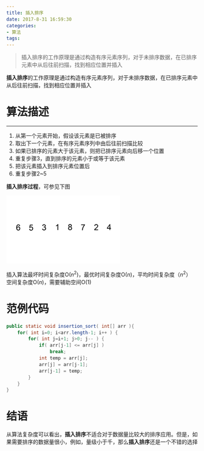 ```yaml
---
title: 插入排序
date: 2017-8-31 16:59:30
categories:
- 算法
tags:
---
```


> 插入排序的工作原理是通过构造有序元素序列，对于未排序数据，在已排序元素中从后往前扫描，找到相应位置并插入

**插入排序**的工作原理是通过构造有序元素序列，对于未排序数据，在已排序元素中从后往前扫描，找到相应位置并插入

# 算法描述 #

----------

1. 从第一个元素开始，假设该元素是已被排序
2. 取出下一个元素，在有序元素序列中由后往前扫描比较
3. 如果已排序的元素大于该元素，则把已排序元素向后移一个位置
4. 重复步骤3，直到排序的元素小于或等于该元素
5. 把该元素插入到排序元素位置后
6. 重复步骤2~5

**插入排序过程**，可参见下图

![插入排序-01](/assets/images/Insertion-sort-.gif)  



插入算法最坏时间复杂度O($n^2$)，最优时间复杂度O($n$)，平均时间复杂度（$n^2$）  
空间复杂度O($n$)，需要辅助空间O(1)

# 范例代码

```java
public static void insertion_sort( int[] arr ){
    for( int i=0; i<arr.length-1; i++ ) {	
        for( int j=i+1; j>0; j-- ) {
            if( arr[j-1] <= arr[j] )
                break;
            int temp = arr[j];
            arr[j] = arr[j-1];
            arr[j-1] = temp;
        }
    }
}
```



# 结语

从算法复杂度可以看出，**插入排序**不适合对于数据量比较大的排序应用。但是，如果需要排序的数据量很小，例如，量级小于千，那么**插入排序**还是一个不错的选择
